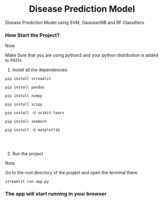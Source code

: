 <div align=center><h1>Disease Prediction Model</h1> </div>
 Disease Prediction Model using SVM, GaussianNB and RF Classifiers.

<br>
 
### How Start the Project?
> [!NOTE]  
> Make Sure that you are using python3 and your python distribution is added to PATH.

1. Install all the dependencies
```
pip install streamlit
```
```
pip install pandas
```
```
pip install numpy
```
```
pip install scipy
```
```
pip install -U scikit-learn
```
```
pip install seaborn
```
```
pip install -U matplotlib
```

<br/>
<br/>

2. Run the project
 > [!NOTE]
 > Go to the root directory of the project and open the terminal there.
```
streamlit run app.py
```

### The app will start running in your browser
